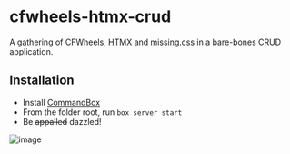 # cfwheels-htmx-crud

A gathering of [CFWheels](https://www.cfwheels.org), [HTMX](https://www.htmx.org) and [missing.css](https://missing.style/) in a bare-bones CRUD application.

## Installation

- Install [CommandBox](https://commandbox.ortusbooks.com/setup/installation)
- From the folder root, run `box server start`
- Be ~~appalled~~ dazzled!

![image](https://user-images.githubusercontent.com/1092563/176860817-9928c78e-136d-4613-a0bf-2983cffc8044.png)
